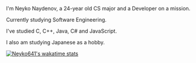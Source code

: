 I'm Neyko Naydenov, a 24-year old CS major and a Developer on a mission. 

Currently studying Software Engineering.

I've studied C, C++, Java, C# and JavaScript.

I also am studying Japanese as a hobby.

[![Neyko641's wakatime stats](https://github-readme-stats-liard-psi.vercel.app/api/wakatime?username=Neyko641)](https://github.com/anuraghazra/github-readme-stats)
